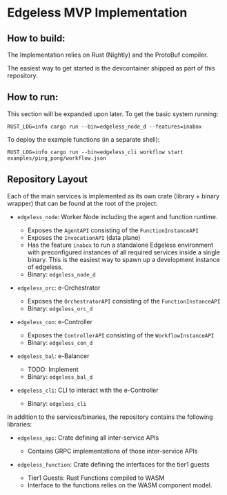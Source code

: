 # Edgeless MVP Implementation

## How to build:

The Implementation relies on Rust (Nightly) and the ProtoBuf compiler.

The easiest way to get started is the devcontainer shipped as part of this repository. 

## How to run:

This section will be expanded upon later. To get the basic system running:

`RUST_LOG=info cargo run --bin=edgeless_node_d --features=inabox`

To deploy the example functions (in a separate shell):

`RUST_LOG=info cargo run --bin=edgeless_cli workflow start examples/ping_pong/workflow.json`

## Repository Layout

Each of the main services is implemented as its own crate (library + binary wrapper) that can be found at the root of the project:

* `edgeless_node`:  Worker Node including the agent and function runtime.
    * Exposes the `AgentAPI` consisting of the `FunctionInstanceAPI`
    * Exposes the `InvocationAPI` (data plane)
    * Has the feature `inabox` to run a standalone Edgeless environment with preconfigured instances of all required services inside a single binary. This is the easiest way to spawn up a development instance of edgeless.
    * Binary: `edgeless_node_d`

* `edgeless_orc`: e-Orchestrator
    * Exposes the `OrchestratorAPI` consisting of the `FunctionInstanceAPI`
    * Binary: `edgeless_orc_d`

* `edgeless_con`: e-Controller
    * Exposes the `ControllerAPI` consisting of the `WorkflowInstanceAPI`
    * Binary: `edgeless_con_d`

* `edgeless_bal`: e-Balancer
    * TODO: Implement
    * Binary: `edgeless_bal_d`

* `edgeless_cli`: CLI to interact with the e-Controller
    * Binary: `edgeless_cli`

In addition to the services/binaries, the repository contains the following libraries:

* `edgeless_api`: Crate defining all inter-service APIs
    * Contains GRPC implementations of those inter-service APIs

* `edgeless_function`: Crate defining the interfaces for the tier1 guests
    * Tier1 Guests: Rust Functions compiled to WASM
    * Interface to the functions relies on the WASM component model.